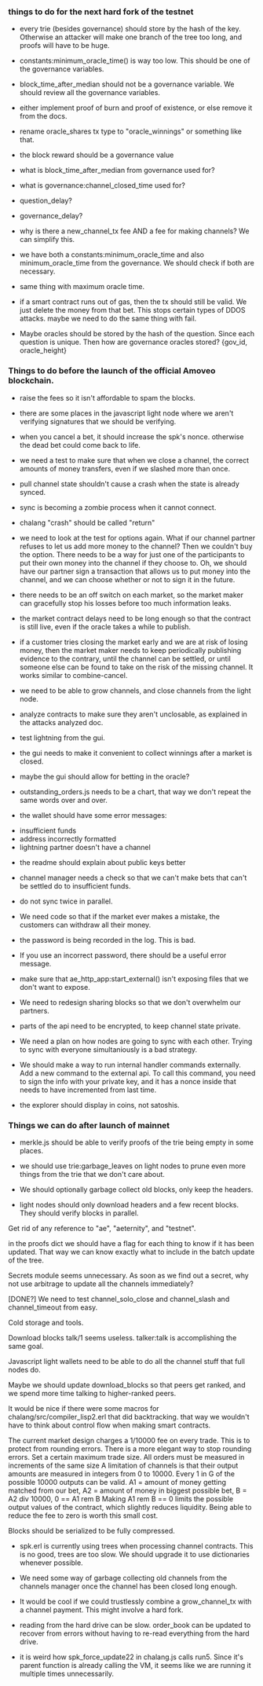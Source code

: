 ### things to do for the next hard fork of the testnet

* every trie (besides governance) should store by the hash of the key. Otherwise an attacker will make one branch of the tree too long, and proofs will have to be huge.

* constants:minimum_oracle_time() is way too low. This should be one of the governance variables.

* block_time_after_median should not be a governance variable. We should review all the governance variables.

* either implement proof of burn and proof of existence, or else remove it from the docs.

* rename oracle_shares tx type to "oracle_winnings" or something like that.

* the block reward should be a governance value
* what is block_time_after_median from governance used for?
* what is governance:channel_closed_time used for?
* question_delay?
* governance_delay?
* why is there a new_channel_tx fee AND a fee for making channels? We can simplify this.
* we have both a constants:minimum_oracle_time and also minimum_oracle_time from the governance. We should check if both are necessary.
* same thing with maximum oracle time.

* if a smart contract runs out of gas, then the tx should still be valid. We just delete the money from that bet. This stops certain types of DDOS attacks. maybe we need to do the same thing with fail.

* Maybe oracles should be stored by the hash of the question. Since each question is unique.
Then how are governance oracles stored? {gov_id, oracle_height}














### Things to do before the launch of the official Amoveo blockchain.

* raise the fees so it isn't affordable to spam the blocks.

* there are some places in the javascript light node where we aren't verifying signatures that we should be verifying.

* when you cancel a bet, it should increase the spk's nonce. otherwise the dead bet could come back to life.

* we need a test to make sure that when we close a channel, the correct amounts of money transfers, even if we slashed more than once.

* pull channel state shouldn't cause a crash when the state is already synced.

* sync is becoming a zombie process when it cannot connect.


* chalang "crash" should be called "return"

* we need to look at the test for options again. What if our channel partner refuses to let us add more money to the channel? Then we couldn't buy the option. There needs to be a way for just one of the participants to put their own money into the channel if they choose to.
Oh, we should have our partner sign a transaction that allows us to put money into the channel, and we can choose whether or not to sign it in the future.

* there needs to be an off switch on each market, so the market maker can gracefully stop his losses before too much information leaks.
- the market contract delays need to be long enough so that the contract is still live, even if the oracle takes a while to publish.

* if a customer tries closing the market early and we are at risk of losing money, then the market maker needs to keep periodically publishing evidence to the contrary, until the channel can be settled, or until someone else can be found to take on the risk of the missing channel. It works similar to combine-cancel.

* we need to be able to grow channels, and close channels from the light node.

* analyze contracts to make sure they aren't unclosable, as explained in the attacks analyzed doc.

* test lightning from the gui.

* the gui needs to make it convenient to collect winnings after a market is closed.

* maybe the gui should allow for betting in the oracle?

* outstanding_orders.js needs to be a chart, that way we don't repeat the same words over and over.

* the wallet should have some error messages:
- insufficient funds
- address incorrectly formatted
- lightning partner doesn't have a channel

* the readme should explain about public keys better

* channel manager needs a check so that we can't make bets that can't be settled do to insufficient funds.

* do not sync twice in parallel.

* We need code so that if the market ever makes a mistake, the customers can withdraw all their money.

* the password is being recorded in the log. This is bad.

* If you use an incorrect password, there should be a useful error message.

* make sure that ae_http_app:start_external() isn't exposing files that we don't want to expose.

* We need to redesign sharing blocks so that we don't overwhelm our partners.

* parts of the api need to be encrypted, to keep channel state private.

* We need a plan on how nodes are going to sync with each other. Trying to sync with everyone simultaniously is a bad strategy.

* We should make a way to run internal handler commands externally. Add a new command to the external api. To call this command, you need to sign the info with your private key, and it has a nonce inside that needs to have incremented from last time.

* the explorer should display in coins, not satoshis.







### Things we can do after launch of mainnet

* merkle.js should be able to verify proofs of the trie being empty in some places.

* we should use trie:garbage_leaves on light nodes to prune even more things from the trie that we don't care about.

* We should optionally garbage collect old blocks, only keep the headers. 

* light nodes should only download headers and a few recent blocks. They should verify blocks in parallel.

Get rid of any reference to "ae", "aeternity", and "testnet".

in the proofs dict we should have a flag for each thing to know if it has been updated. That way we can know exactly what to include in the batch update of the tree.

 Secrets module seems unnecessary. As soon as we find out a secret, why not use arbitrage to update all the channels immediately?

[DONE?] We need to test channel_solo_close and channel_slash and channel_timeout from easy.

Cold storage and tools.

Download blocks talk/1 seems useless. talker:talk is accomplishing the same goal.

Javascript light wallets need to be able to do all the channel stuff that full nodes do. 

Maybe we should update download_blocks so that peers get ranked, and we spend more time talking to higher-ranked peers.

It would be nice if there were some macros for chalang/src/compiler_lisp2.erl that did backtracking. that way we wouldn't have to think about control flow when making smart contracts.

The current market design charges a 1/10000 fee on every trade. This is to protect from rounding errors.
There is a more elegant way to stop rounding errors. Set a certain maximum trade size. All orders must be measured in increments of the same size
A limitation of channels is that their output amounts are measured in integers from 0 to 10000.
Every 1 in G of the possible 10000 outputs can be valid.
A1 = amount of money getting matched from our bet,
A2 = amount of money in biggest possible bet,
B = A2 div 10000,
0 == A1 rem B
Making A1 rem B == 0 limits the possible output values of the contract, which slightly reduces liquidity. Being able to reduce the fee to zero is worth this small cost.

Blocks should be serialized to be fully compressed.

* spk.erl is currently using trees when processing channel contracts. This is no good, trees are too slow. We should upgrade it to use dictionaries whenever possible.

* We need some way of garbage collecting old channels from the channels manager once the channel has been closed long enough.

* It would be cool if we could trustlessly combine a grow_channel_tx with a channel payment. This might involve a hard fork.

* reading from the hard drive can be slow. order_book can be updated to recover from errors without having to re-read everything from the hard drive.

* it is weird how spk_force_update22 in chalang.js calls run5. Since it's parent function is already calling the VM, it seems like we are running it multiple times unnecessarily.